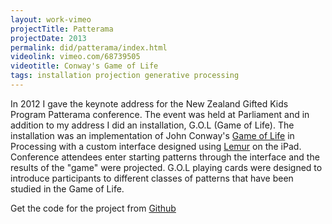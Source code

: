 ```yaml
---
layout: work-vimeo
projectTitle: Patterama
projectDate: 2013
permalink: did/patterama/index.html
videolink: vimeo.com/68739505
videotitle: Conway's Game of Life
tags: installation projection generative processing
---
```

In 2012 I gave the keynote address for the New Zealand Gifted Kids Program Patterama conference. The event was held at Parliament and in addition to my address I did an installation, G.O.L (Game of Life). The installation was an implementation of John Conway's [Game of Life][gameoflife] in Processing with a custom interface designed using [Lemur][lemur] on the iPad. Conference attendees enter starting patterns through the interface and the results of the "game" were projected. G.O.L playing cards were designed to introduce participants to different classes of patterns that have been studied in the Game of Life.

Get the code for the project from [Github](http://github.com/bytezen)



[img00]: /img/game-of-life-01.png
[lemur]: http://liine.net
[gameoflife]: http://en.wikipedia.org/wiki/Conway's_Game_of_Life
